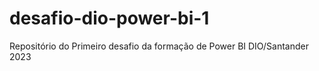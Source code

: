 # desafio-dio-power-bi-1
Repositório do Primeiro desafio da formação de Power BI DIO/Santander 2023
